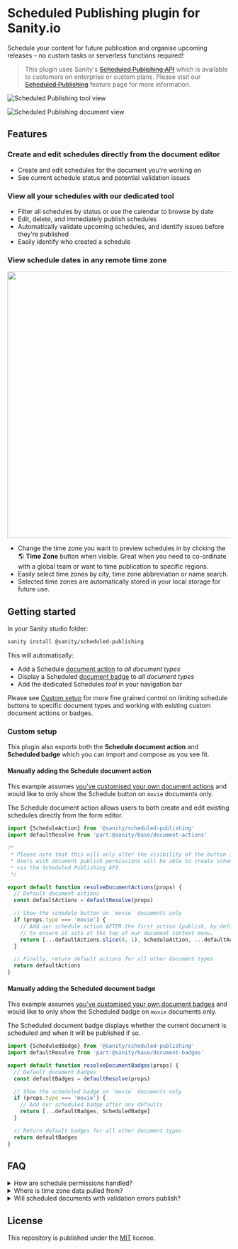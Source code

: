 # Scheduled Publishing plugin for Sanity.io

Schedule your content for future publication and organise upcoming releases – no custom tasks or serverless functions required!

> This plugin uses Sanity's ~~[Scheduled Publishing API][scheduled-publishing-api]~~ which is available to customers on enterprise or custom plans. Please visit our ~~[Scheduled Publishing][scheduled-publishing]~~ feature page for more information.

![Scheduled Publishing tool view](https://user-images.githubusercontent.com/209129/159557062-6d3ea6d7-941e-472a-a7d4-7e229bf81780.png)

![Scheduled Publishing document view](https://user-images.githubusercontent.com/209129/159463180-703d557a-cfe6-4ff0-970f-b33eea048e87.png)

## Features

### Create and edit schedules directly from the document editor

- Create and edit schedules for the document you're working on
- See current schedule status and potential validation issues

### View all your schedules with our dedicated tool

- Filter all schedules by status or use the calendar to browse by date
- Edit, delete, and immediately publish schedules
- Automatically validate upcoming schedules, and identify issues before they're published
- Easily identify who created a schedule

### View schedule dates in any remote time zone

<img src="https://user-images.githubusercontent.com/209129/159458620-ce6b8112-c19a-4c24-a2d5-f79798d1e6f7.png" width="600" />

- Change the time zone you want to preview schedules in by clicking the 🌎 **Time Zone** button when visible. Great when you need to co-ordinate with a global team or want to time publication to specific regions.
- Easily select time zones by city, time zone abbreviation or name search.
- Selected time zones are automatically stored in your local storage for future use.

## Getting started

In your Sanity studio folder:

```sh
sanity install @sanity/scheduled-publishing
```

This will automatically:

- Add a Schedule [document action][document-actions] to _all document types_
- Display a Scheduled [document badge][document-badges] to _all document types_
- Add the dedicated Schedules _tool_ in your navigation bar

Please see [Custom setup](#custom-setup) for more fine grained control on limiting schedule buttons to specific document types and working with existing custom document actions or badges.

### Custom setup

This plugin also exports both the **Schedule document action** and **Scheduled badge** which you can import and compose as you see fit.

#### Manually adding the Schedule document action

This example assumes [you've customised your own document actions][document-actions] and would like to only show the Schedule button on `movie` documents only.

The Schedule document action allows users to both create and edit existing schedules directly from the form editor.

```js
import {ScheduleAction} from '@sanity/scheduled-publishing'
import defaultResolve from 'part:@sanity/base/document-actions'

/*
 * Please note that this will only alter the visibility of the button in the studio.
 * Users with document publish permissions will be able to create schedules directly
 * via the Scheduled Publishing API.
 */

export default function resolveDocumentActions(props) {
  // Default document actions
  const defaultActions = defaultResolve(props)

  // Show the schedule button on `movie` documents only
  if (props.type === 'movie') {
    // Add our schedule action AFTER the first action (publish, by default)
    // to ensure it sits at the top of our document context menu.
    return [...defaultActions.slice(0, 1), ScheduleAction, ...defaultActions.slice(1)]
  }

  // Finally, return default actions for all other document types
  return defaultActions
}
```

#### Manually adding the Scheduled document badge

This example assumes [you've customised your own document badges][document-badges] and would like to only show the Scheduled badge on `movie` documents only.

The Scheduled document badge displays whether the current document is scheduled and when it will be published if so.

```js
import {ScheduledBadge} from '@sanity/scheduled-publishing'
import defaultResolve from 'part:@sanity/base/document-badges'

export default function resolveDocumentBadges(props) {
  // Default document badges
  const defaultBadges = defaultResolve(props)

  // Show the scheduled badge on `movie` documents only
  if (props.type === 'movie') {
    // Add our scheduled badge after any defaults
    return [...defaultBadges, ScheduledBadge]
  }

  // Return default badges for all other document types
  return defaultBadges
}
```

## FAQ

<details>
<summary>How are schedule permissions handled?</summary>

- If you have `publish` access to a document, you'll be able to create, edit or delete any schedule linked to it.
- All schedules are viewable by all project users.

</details>

<details>
<summary>Where is time zone data pulled from?</summary>

- Time zones and their corresponding cities, regions and daylight savings offsets are directly sourced from the [@vvo/dztb](https://github.com/vvo/tzdb) library, which is automatically updated with data from [geonames.org](https://www.geonames.org/).

</details>

<details>
<summary>Will scheduled documents with validation errors publish?</summary>

- **Yes.** Documents scheduled to publish in future will do so, even if they contain validation errors. This also applies to scheduled documents that you manually opt to publish immediately via the tool.

</details>

## License

This repository is published under the [MIT](LICENSE) license.

[document-actions]: https://www.sanity.io/docs/document-actions
[document-badges]: https://www.sanity.io/docs/custom-document-badges
[scheduled-publishing]: https://sanity.io
[scheduled-publishing-api]: https://sanity.io
